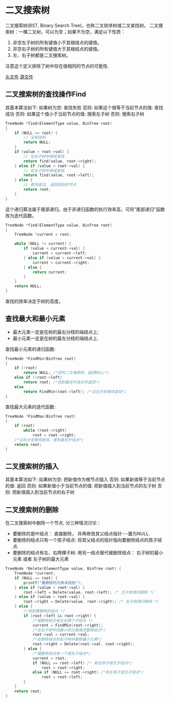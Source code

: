 # 二叉搜索树
二叉搜索树(BST, Binary Search Tree)，也称二叉排序树或二叉查找树。
二叉搜索树：一棵二叉树，可以为空；如果不为空，满足以下性质：
1. 非空左子树的所有键值小于其根结点的键值。
2. 非空右子树的所有键值大于其根结点的键值。
3. 左、右子树都是二叉搜索树。

注意这个定义排除了树中存在值相同的节点的可能性.

[头文件](../code/binary_search_tree.h)
[源文件](../code/binary_search_tree.c)

## 二叉搜索树的查找操作Find

其基本算法如下:
    如果树为空:
        查找失败
    否则:
        如果这个值等于当前节点的值:
            查找成功
        否则:
            如果这个值小于当前节点的值:
                搜索左子树
            否则:
                搜索右子树

```c++
TreeNode *find(ElementType value, BinTree root)
{
    if (NULL == root) {
        // 没有找到
        return NULL;
    }
    if (value > root->val) {
        // 在右子树中继续查找
        return find(value, root->right);
    } else if (value < root->val) {
        // 在左子树中继续查找
        return find(value, root->left);
    } else {
        // 查找成功, 返回找到的节点
        return root;
    }
}
```
这个递归算法属于尾部递归。由于非递归函数的执行效率高，可将"尾部递归"函数改为迭代函数。

```c++
TreeNode *find(ElementType value, BinTree root)
{
    TreeNode *current = root;

    while (NULL != current) {
        if (value < current->val) {
            current = current->left;
        } else if (value > current->val) {
            current = current->right;
        } else {
            return current;
        }
    }
    return NULL;
}
```
查找的效率决定于树的高度。

## 查找最大和最小元素
* 最大元素一定是在树的最右分枝的端结点上;
* 最小元素一定是在树的最左分枝的端结点上.

查找最小元素的递归函数:
```c
TreeNode *FindMin(BinTree root)
{
    if (!root)
        return NULL; /*空的二叉搜索树，返回NULL*/
    else if (!root->left)
        return root; /*找到最左叶结点并返回*/
    else
        return FindMin(root->left); /*沿左分支继续查找*/
}
```

查找最大元素的迭代函数:
```c
TreeNode *FindMax(BinTree root)
{
    if (root)
        while (root->right)
            root = root->right;
    /*沿右分支继续查找，直到最右叶结点*/
    return root;
}
```

## 二叉搜索树的插入

其基本算法如下:
    如果树为空:
        把新值作为根节点插入
    否则:
        如果新值等于当前节点的值:
            返回
        否则:
            如果新值小于当前节点的值:
                把新值插入到当前节点的左子树
            否则:
                把新值插入到当前节点的右子树

## 二叉搜索树的删除

在二叉搜索树中删除一个节点, 分三种情况讨论：
* 要删除的是叶结点： 直接删除， 并再修改其父结点指针---置为NULL.
* 要删除的结点只有一个孩子结点: 将其父结点的指针指向要删除结点的孩子结点.
* 要删除的结点有左、右两棵子树: 用另一结点替代被删除结点： 右子树的最小元素 或者 左子树的最大元素
```c++
TreeNode *Delete(ElementType value, BinTree root) {
    TreeNode *current;
    if (NULL == root) {
        printf("要删除的元素未找到");
    } else if (value < root->val) {
        root->left = Delete(value, root->left); /* 左子树递归删除 */
    } else if (value > root->val) {
        root->right = Delete(value, root->right); /* 右子树递归删除 */
    } else {
        /*找到要删除的结点 */
        if (root->left && root->right) {
            /*被删除结点有左右两个子结点 */
            current = FindMin(root->right);
            /*在右子树中找最小的元素填充删除结点*/
            root->val = current->val;
            /*在删除结点的右子树中删除最小元素*/
            root->right = Delete(root->val, root->right);
        } else {
            /*被删除结点有一个或无子结点*/
            current = root;
            if (NULL == root->left) /* 有右孩子或无子结点*/
                root = root->right;
            else if (NULL == root->right) /*有左孩子或无子结点*/
                root = root->left;
        }
    }
    return root;
}
```
